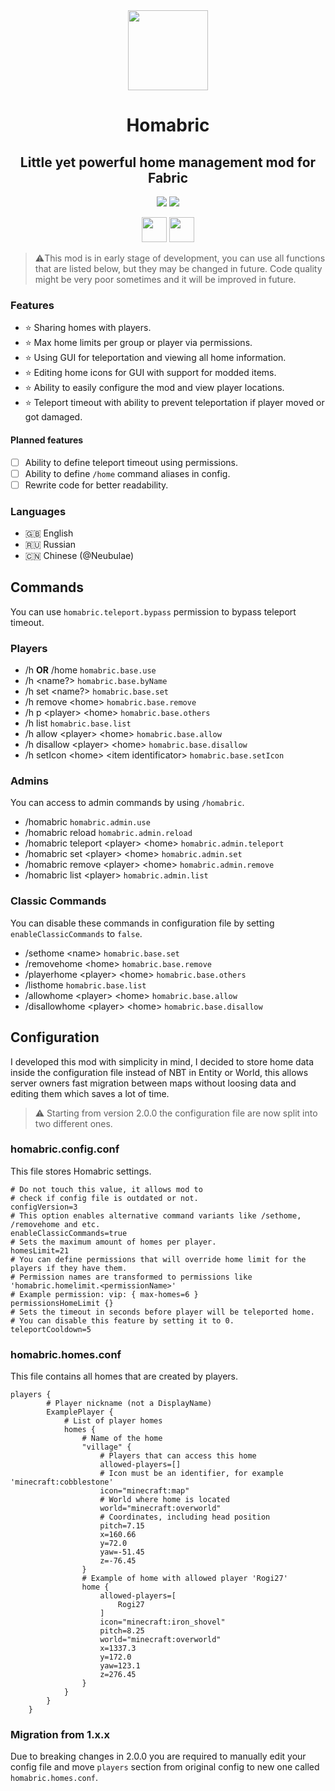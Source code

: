<div align="center">
<img src="https://raw.githubusercontent.com/rogi27/Homabric/main/src/main/resources/assets/homabric/icon.png" height="128" />

# Homabric

## Little yet powerful home management mod for Fabric

<img src="https://cf.way2muchnoise.eu/full_homabric_downloads.svg?badge_style=for_the_badge" />
<img src="https://cf.way2muchnoise.eu/versions/homabric.svg?badge_style=for_the_badge" />


<a title="Fabric Language Kotlin" href="https://minecraft.curseforge.com/projects/fabric-language-kotlin" target="_blank" rel="noopener noreferrer"><img height="40" src="https://i.imgur.com/c1DH9VL.png" /></a>
<a title="Fabric API" href="https://minecraft.curseforge.com/projects/fabric-api" target="_blank" rel="noopener noreferrer"><img height="40" src="https://i.imgur.com/Ol1Tcf8.png" /></a>
</div>

> ⚠️This mod is in early stage of development, you can use all functions that are listed below, but they may be changed in future. Code quality might be very poor sometimes and it will be improved in future.

### Features

- ⭐ Sharing homes with players.
- ⭐ Max home limits per group or player via permissions.
- ⭐ Using GUI for teleportation and viewing all home information.
- ⭐ Editing home icons for GUI with support for modded items.
- ⭐ Ability to easily configure the mod and view player locations.
- ⭐ Teleport timeout with ability to prevent teleportation if player moved or got damaged.

#### Planned features

- [ ] Ability to define teleport timeout using permissions.
- [ ] Ability to define `/home` command aliases in config.
- [ ] Rewrite code for better readability.

### Languages

- 🇬🇧 English
- 🇷🇺 Russian
- 🇨🇳 Chinese (@Neubulae)

## Commands

You can use `homabric.teleport.bypass` permission to bypass teleport timeout.

### Players

- /h **OR** /home `homabric.base.use`
- /h <name?> `homabric.base.byName`
- /h set <name?> `homabric.base.set`
- /h remove <home\> `homabric.base.remove`
- /h p <player\> <home\> `homabric.base.others`
- /h list `homabric.base.list`
- /h allow <player\> <home\> `homabric.base.allow`
- /h disallow <player\> <home\> `homabric.base.disallow`
- /h setIcon <home\> <item identificator\> `homabric.base.setIcon`

### Admins

You can access to admin commands by using `/homabric`.

- /homabric `homabric.admin.use`
- /homabric reload `homabric.admin.reload`
- /homabric teleport <player\> <home\> `homabric.admin.teleport`
- /homabric set <player\> <home\> `homabric.admin.set`
- /homabric remove <player\> <home\> `homabric.admin.remove`
- /homabric list <player\> `homabric.admin.list`

### Classic Commands

You can disable these commands in configuration file by setting `enableClassicCommands` to `false`.

- /sethome <name\> `homabric.base.set`
- /removehome <home\> `homabric.base.remove`
- /playerhome <player\> <home\> `homabric.base.others`
- /listhome `homabric.base.list`
- /allowhome <player\> <home\> `homabric.base.allow`
- /disallowhome <player\> <home\> `homabric.base.disallow`

## Configuration

I developed this mod with simplicity in mind, I decided to store home data inside the configuration file instead of NBT in Entity or World, this allows server owners fast migration between maps without loosing data and editing them which saves a lot of time.

> ⚠️ Starting from version 2.0.0 the configuration file are now split into two different ones.

### homabric.config.conf

This file stores Homabric settings.

```shell
# Do not touch this value, it allows mod to
# check if config file is outdated or not.
configVersion=3
# This option enables alternative command variants like /sethome, /removehome and etc.
enableClassicCommands=true
# Sets the maximum amount of homes per player.
homesLimit=21
# You can define permissions that will override home limit for the players if they have them.
# Permission names are transformed to permissions like 'homabric.homelimit.<permissionName>'
# Example permission: vip: { max-homes=6 }
permissionsHomeLimit {}
# Sets the timeout in seconds before player will be teleported home.
# You can disable this feature by setting it to 0.
teleportCooldown=5
```

### homabric.homes.conf

This file contains all homes that are created by players.

```shell
players {
        # Player nickname (not a DisplayName)
        ExamplePlayer {
            # List of player homes
            homes {
                # Name of the home
                "village" {
                    # Players that can access this home
                    allowed-players=[]
                    # Icon must be an identifier, for example 'minecraft:cobblestone'
                    icon="minecraft:map"
                    # World where home is located
                    world="minecraft:overworld"
                    # Coordinates, including head position
                    pitch=7.15
                    x=160.66
                    y=72.0
                    yaw=-51.45
                    z=-76.45
                }
                # Example of home with allowed player 'Rogi27'
                home {
                    allowed-players=[
                        Rogi27
                    ]
                    icon="minecraft:iron_shovel"
                    pitch=8.25
                    world="minecraft:overworld"
                    x=1337.3
                    y=172.0
                    yaw=123.1
                    z=276.45
                }
            }
        }
    }
```

### Migration from 1.x.x

Due to breaking changes in 2.0.0 you are required to manually edit your config file and move `players` section from original config to new one called `homabric.homes.conf`.
